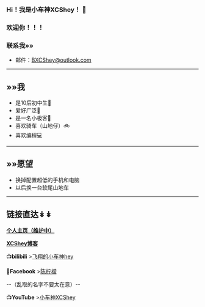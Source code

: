 ### **Hi！我是小车神XCShey！** 👋
### 欢迎你！！！
### 联系我»»
- 邮件：[BXCShey@outlook.com](https://BXCShey@outlook.com)
---
## »»我
- 是10后初中生🧒
- 爱好广泛💙
- 是一名小极客📱
- 喜欢骑车（山地仔）🚲
- 喜欢编程💻
---
## »»愿望
- 换掉配置超低的手机和电脑
- 以后换一台软尾山地车
---
## 链接直达↡↡
**[个人主页（维护中）](https://hp.thebxcshey.top)**

**[XCShey博客](https://thebxcshey.top)**

📺**bilibili** >[飞翔的小车神hey](https://b23.tv/YaCS8uN)

💬**Facebook** >[陈柠檬](https://www.facebook.com/profile.php?id=61551619216164&mibextid=2JQ9oc)

--（乱取的名字不要太在意）--

📺**YouTube** >[小车神XCShey](https://youtube.com/@hey-XCR?si=vCH4LAk8_pt1HyfI)
<!--
**XCShey/XCShey** is a ✨ _special_ ✨ repository because its `README.md` (this file) appears on your GitHub profile.

Here are some ideas to get you started:

- 🔭 I’m currently working on ...
- 🌱 I’m currently learning ...
- 👯 I’m looking to collaborate on ...
- 🤔 I’m looking for help with ...
- 💬 Ask me about ...
- 📫 How to reach me: ...
- 😄 Pronouns: ...
- ⚡ Fun fact: ...
-->
